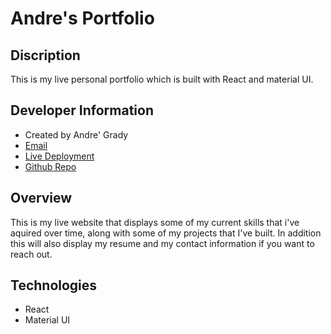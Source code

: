 # Andre's Portfolio
## Discription
This is my live personal portfolio which is built with React and material UI.

## Developer Information 
* Created by Andre' Grady
* [Email](mailto:grady.andre2@gmail.com)
* [Live Deployment](https://grady253.github.io/react-portfolio-v2/)
* [Github Repo](https://github.com/Grady253/react-portfolio-v2)

## Overview
This is my live website that displays some of my current skills that i've aquired over time, along with some of my projects that I've built. In addition this will also display my resume and my contact information if you want to reach out.

## Technologies
* React 
* Material UI
